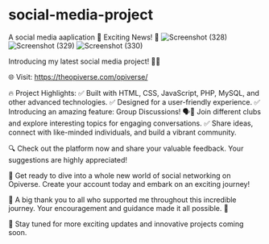# social-media-project
A social media aaplication
📣 Exciting News! 🎉
![Screenshot (328)](./assets/76137603/537fb6d4-6c09-47b2-a7c8-c51fa785dd15)
![Screenshot (329)](https://github.com/Dinesh-Kuniyal/social-media-project/assets/76137603/2a2d10ee-23a8-4043-9744-8a632e7c0c12)
![Screenshot (330)](./assets/76137603/3524d230-0f99-489d-911d-49c2f0aa6309)

Introducing my latest social media project! 🚀🌟

🌐 Visit: https://theopiverse.com/opiverse/

🔥 Project Highlights:
✅ Built with HTML, CSS, JavaScript, PHP, MySQL, and other advanced technologies.
✅ Designed for a user-friendly experience.
✅ Introducing an amazing feature: Group Discussions! 🗣️💬 Join different clubs and explore interesting topics for engaging conversations.
✅ Share ideas, connect with like-minded individuals, and build a vibrant community.

🔍 Check out the platform now and share your valuable feedback. Your suggestions are highly appreciated!

💫 Get ready to dive into a whole new world of social networking on Opiverse. Create your account today and embark on an exciting journey!

🙌 A big thank you to all who supported me throughout this incredible journey. Your encouragement and guidance made it all possible. 🌟

📢 Stay tuned for more exciting updates and innovative projects coming soon.
